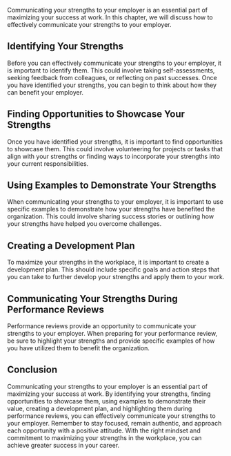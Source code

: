 
Communicating your strengths to your employer is an essential part of maximizing your success at work. In this chapter, we will discuss how to effectively communicate your strengths to your employer.

Identifying Your Strengths
--------------------------

Before you can effectively communicate your strengths to your employer, it is important to identify them. This could involve taking self-assessments, seeking feedback from colleagues, or reflecting on past successes. Once you have identified your strengths, you can begin to think about how they can benefit your employer.

Finding Opportunities to Showcase Your Strengths
------------------------------------------------

Once you have identified your strengths, it is important to find opportunities to showcase them. This could involve volunteering for projects or tasks that align with your strengths or finding ways to incorporate your strengths into your current responsibilities.

Using Examples to Demonstrate Your Strengths
--------------------------------------------

When communicating your strengths to your employer, it is important to use specific examples to demonstrate how your strengths have benefited the organization. This could involve sharing success stories or outlining how your strengths have helped you overcome challenges.

Creating a Development Plan
---------------------------

To maximize your strengths in the workplace, it is important to create a development plan. This should include specific goals and action steps that you can take to further develop your strengths and apply them to your work.

Communicating Your Strengths During Performance Reviews
-------------------------------------------------------

Performance reviews provide an opportunity to communicate your strengths to your employer. When preparing for your performance review, be sure to highlight your strengths and provide specific examples of how you have utilized them to benefit the organization.

Conclusion
----------

Communicating your strengths to your employer is an essential part of maximizing your success at work. By identifying your strengths, finding opportunities to showcase them, using examples to demonstrate their value, creating a development plan, and highlighting them during performance reviews, you can effectively communicate your strengths to your employer. Remember to stay focused, remain authentic, and approach each opportunity with a positive attitude. With the right mindset and commitment to maximizing your strengths in the workplace, you can achieve greater success in your career.
